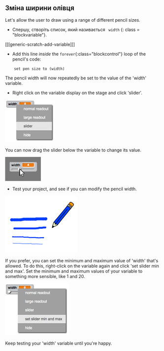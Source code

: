 ## Зміна ширини олівця

Let's allow the user to draw using a range of different pencil sizes.

+ Спершу, створіть список, який називається ` width` {: class = "blockvariable"}.

[[[generic-scratch-add-variable]]]

+ Add this line *inside* the `forever`{:class="blockcontrol"} loop of the pencil's code:

```blocks
    set pen size to (width)
```

The pencil width will now repeatedly be set to the value of the 'width' variable.

+ Right click on the variable display on the stage and click 'slider'.

![screenshot](images/paint-slider.png)

You can now drag the slider below the variable to change its value.

![screenshot](images/paint-slider-change.png)

+ Test your project, and see if you can modify the pencil width.

![screenshot](images/paint-width-test.png)

If you prefer, you can set the minimum and maximum value of 'width' that's allowed. To do this, right-click on the variable again and click 'set slider min and max'. Set the minimum and maximum values of your variable to something more sensible, like 1 and 20.

![screenshot](images/paint-slider-max.png)

Keep testing your 'width' variable until you're happy.